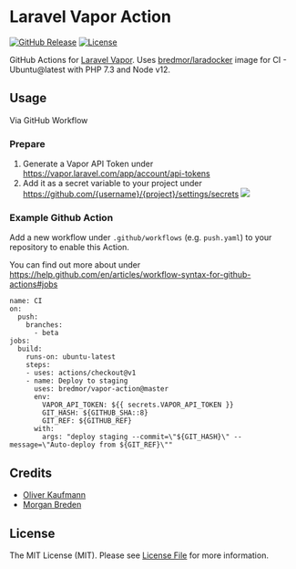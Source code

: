# Laravel Vapor Action

[![GitHub Release][ico-release]][link-github-release]
[![License][ico-license]](LICENSE)

GitHub Actions for [Laravel Vapor](https://docs.vapor.build/1.0/introduction.html#requirements). Uses [bredmor/laradocker](https://github.com/bredmor/laradocker) image for CI - Ubuntu@latest with PHP 7.3 and Node v12.

## Usage

Via GitHub Workflow

### Prepare
1. Generate a Vapor API Token under https://vapor.laravel.com/app/account/api-tokens
2. Add it as a secret variable to your project under https://github.com/{username}/{project}/settings/secrets
![](docs/github-secrets.png)

### Example Github Action

Add a new workflow under `.github/workflows` (e.g. `push.yaml`) to your repository to enable this Action.

You can find out more about under https://help.github.com/en/articles/workflow-syntax-for-github-actions#jobs

```
name: CI
on:
  push:
    branches:
      - beta
jobs:
  build:
    runs-on: ubuntu-latest
    steps:
    - uses: actions/checkout@v1
    - name: Deploy to staging
      uses: bredmor/vapor-action@master
      env:
        VAPOR_API_TOKEN: ${{ secrets.VAPOR_API_TOKEN }}
        GIT_HASH: ${GITHUB_SHA::8}
        GIT_REF: ${GITHUB_REF}
      with:
        args: "deploy staging --commit=\"${GIT_HASH}\" --message=\"Auto-deploy from ${GIT_REF}\""
```

## Credits

* [Oliver Kaufmann](https://github.com/okaufmann)
* [Morgan Breden](https://github.com/bredmor)

## License

The MIT License (MIT). Please see [License File](LICENSE) for more information.

[ico-release]: https://img.shields.io/github/tag/teamnovu/vapor-action.svg
[ico-license]: https://img.shields.io/badge/license-MIT-brightgreen.svg
[link-github-release]: https://github.com/teamnovu/vapor-action/releases
